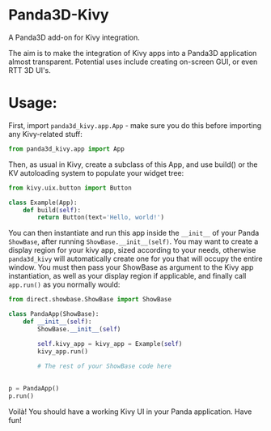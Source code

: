 Panda3D-Kivy
============

A Panda3D add-on for Kivy integration.

The aim is to make the integration of Kivy apps into a Panda3D application
almost transparent.
Potential uses include creating on-screen GUI, or even RTT 3D UI's.


Usage:
======

First, import `panda3d_kivy.app.App` - make sure you do this before importing
any Kivy-related stuff:

```python
from panda3d_kivy.app import App
```

Then, as usual in Kivy, create a subclass of this App, and use build() or the
KV autoloading system to populate your widget tree:

```python
from kivy.uix.button import Button

class Example(App):
    def build(self):
        return Button(text='Hello, world!')
```

You can then instantiate and run this app inside the `__init__` of your Panda
`ShowBase`, after running `ShowBase.__init__(self)`. You may want to create a
display region for your kivy app, sized according to your needs, otherwise
`panda3d_kivy` will automatically create one for you that will occupy the
entire window. You must then pass your ShowBase as argument to the Kivy app
instantiation, as well as your display region if applicable, and finally call
`app.run()` as you normally would:

```python
from direct.showbase.ShowBase import ShowBase

class PandaApp(ShowBase):
    def __init__(self):
        ShowBase.__init__(self)

        self.kivy_app = kivy_app = Example(self)
        kivy_app.run()

        # The rest of your ShowBase code here
        
        
p = PandaApp()
p.run()
```

Voilà! You should have a working Kivy UI in your Panda application. Have fun!
